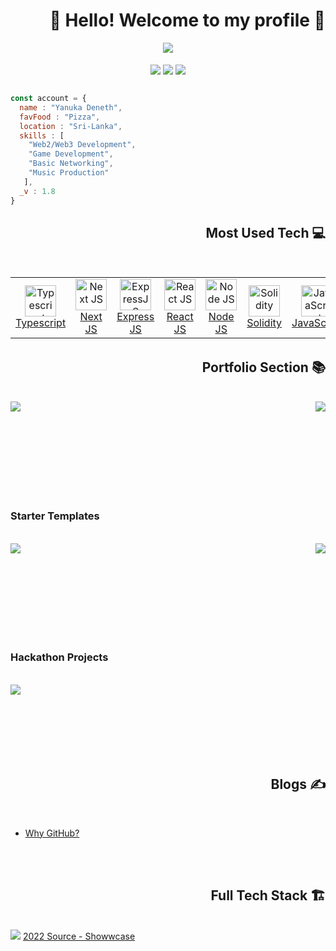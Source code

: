 <!-- Header -->
<h1 align="right"> 👋 Hello! Welcome to my profile 📸 </h1>

<div align="center">
  <img align="center" src="https://github-readme-stats.vercel.app/api?username=yanukadeneth99&count_private=true&show_icons=true&theme=dark" />
</div>

<br />
<div align="center">
  <img align="center" src="https://img.shields.io/discord/847154458395541525?label=ASCIIX%20Discord&style=for-the-badge" />
  <img align="center" src="https://img.shields.io/github/followers/yanukadeneth99?label=Github%20Follow&style=for-the-badge" />
  <img align="center" src="https://img.shields.io/twitter/follow/yanukadeneth99?label=Follow%20Twitter&style=for-the-badge" />
</div>

<br />

<!-- About Me -->
```javascript
const account = {
  name : "Yanuka Deneth",
  favFood : "Pizza",
  location : "Sri-Lanka",
  skills : [
    "Web2/Web3 Development",
    "Game Development",
    "Basic Networking",
    "Music Production"
   ],
  _v : 1.8
}
```


<!-- Tech Section -->
<h2 align="right"> Most Used Tech 💻 </h2><br />

<table align="left">
  <tr>
    <td align="center" width="120px">
      <a href="https://www.typescriptlang.org/">
        <img src="https://upload.wikimedia.org/wikipedia/commons/thumb/4/4c/Typescript_logo_2020.svg/1024px-Typescript_logo_2020.svg.png" width="50" height="50" alt="Typescript" />
      <br>
      Typescript
      </a>
    </td>
    <td align="center" width="120px">
      <a href="https://nextjs.org/">
        <img src="https://seeklogo.com/images/N/next-js-logo-8FCFF51DD2-seeklogo.com.png" width="50" height="50" alt="Next JS" />
      <br>
      Next JS
      </a>
    </td>
    <td align="center" width="120px">
      <a href="https://expressjs.com/">
        <img src="https://images.tute.io/tute/topic/express-js.png" width="50" height="50" alt="ExpressJS" />
      <br>
      Express JS
      </a>
    </td>
    <td align="center" width="120px">
      <a href="https://reactjs.org/">
        <img src="https://cdn4.iconfinder.com/data/icons/logos-3/600/React.js_logo-512.png" width="50" height="50" alt="React JS" />
      <br>
      React JS
      </a>
    </td>
    <td align="center" width="120px">
      <a href="https://nodejs.org/en/">
        <img src="https://cdn-icons-png.flaticon.com/512/5968/5968322.png" width="50" height="50" alt="Node JS" />
      <br>
      Node JS
      </a>
    </td>
    <td align="center" width="120px">
      <a href="https://docs.soliditylang.org/en/v0.8.15/">
        <img src="https://docs.soliditylang.org/en/v0.8.15/_static/logo.svg" width="50" height="50" alt="Solidity" />
      <br>
      Solidity
      </a>
    </td>
    <td align="center" width="120px">
      <a href="https://www.javascript.com/">
        <img src="http://developerpitstop.com/wp-content/uploads/2022/01/Javascript_Logo.png" width="50" height="50" alt="JavaScript" />
      <br>
      JavaScript
      </a>
    </td>
    <td align="center" width="120px">
      <a href="https://code.visualstudio.com/">
        <img src="https://cdn.icon-icons.com/icons2/2107/PNG/512/file_type_vscode_icon_130084.png" width="50" height="50" alt="VS Code" />
      <br>
      VS Code
     </a>
    </td>
  </tr>     
</table>

<br /><br /><br /><br /><br /><br />

<!-- Portfolio -->
<h2 align="right"> Portfolio Section 📚 </h2><br />

<div>
  <a href="https://github.com/yanukadeneth99/WhitelistDApp">
    <img align="left" src="https://github-readme-stats.vercel.app/api/pin/?username=yanukadeneth99&repo=WhitelistDApp&theme=dark" />
  </a>
  <a href="https://github.com/yanukadeneth99/TestingGrounds">
    <img align="right" src="https://github-readme-stats.vercel.app/api/pin/?username=yanukadeneth99&repo=TestingGrounds&theme=dark" />
  </a>
</div>

<br /><br /><br /><br /><br /><br /><br /><br />

<!-- Starter Template Sets -->
<h3 align="left"> Starter Templates </h3><br />
<div>
  <a href="https://github.com/yanukadeneth99/startertemp-nextjs-hardhat-ts">
    <img align="left" src="https://github-readme-stats.vercel.app/api/pin/?username=yanukadeneth99&repo=startertemp-nextjs-hardhat-ts&theme=dark" />
  </a>
  <a href="https://github.com/yanukadeneth99/startertemp-nextjs">
    <img align="right" src="https://github-readme-stats.vercel.app/api/pin/?username=yanukadeneth99&repo=startertemp-nextjs&theme=dark" />
  </a>
</div>

<br /><br /><br /><br /><br /><br /><br /><br />

<!-- Hackathon -->
<h3 align="left"> Hackathon Projects </h3><br />
<div>
  <a href="https://github.com/Aayushd18/Fat-Tubbys">
    <img align="left" src="https://github-readme-stats.vercel.app/api/pin/?username=Aayushd18&repo=Fat-Tubbys&theme=dark" />
  </a>
</div>

<br /><br /><br /><br /><br /><br />

<!-- Blogs -->
<h2 align="right"> Blogs ✍️ </h2><br />
<ul>
  <li><a href="https://yanukadeneth99.medium.com/why-github-32ae203669b7">Why GitHub?</a></li>
</ul>

<br /><br />

<!-- Full Tech Stack -->
<h2 align="right"> Full Tech Stack 🏗️ </h2><br />

<img src="https://i.imgur.com/5vNPPQh.png" />
<a href="https://www.showwcase.com/yanukadeneth99">2022 Source - Showwcase</a>

<!-- Objects -->
[ASCIIX]: https://asciix.com "ASCIIX : Software Engineering Company (https://asciix.com)"
[USHIFT MUSIC]: https://ushiftmusic.com "Ushift Music : Music Production Company (https://ushiftmusic.com)"
